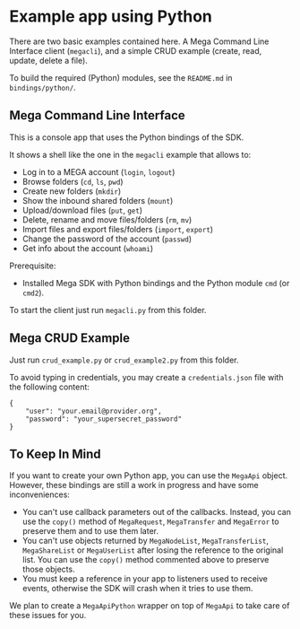 # Example app using Python

There are two basic examples contained here. A Mega Command Line Interface
client (`megacli`), and a simple CRUD example (create, read, update, delete
a file).

To build the required (Python) modules, see the `README.md` in
`bindings/python/`.

## Mega Command Line Interface

This is a console app that uses the Python bindings of the SDK.

It shows a shell like the one in the `megacli` example that allows to:

- Log in to a MEGA account (`login`, `logout`)
- Browse folders (`cd`, `ls`, `pwd`)
- Create new folders (`mkdir`)
- Show the inbound shared folders (`mount`)
- Upload/download files (`put`, `get`)
- Delete, rename and move files/folders (`rm`, `mv`)
- Import files and export files/folders (`import`, `export`)
- Change the password of the account (`passwd`)
- Get info about the account (`whoami`)

Prerequisite:

- Installed Mega SDK with Python bindings and the Python module `cmd` (or `cmd2`).

To start the client just run `megacli.py` from this folder.


## Mega CRUD Example

Just run `crud_example.py` or `crud_example2.py` from this folder.

To avoid typing in credentials, you may create a `credentials.json` file with
the following content:

```
{
    "user": "your.email@provider.org",
    "password": "your_supersecret_password"
}
```


## To Keep In Mind

If you want to create your own Python app, you can use the `MegaApi`
object. However, these bindings are still a work in progress and have
some inconveniences:

- You can't use callback parameters out of the callbacks. Instead, you can use
  the `copy()` method of `MegaRequest`, `MegaTransfer` and `MegaError`
  to preserve them and to use them later.
- You can't use objects returned by `MegaNodeList`,
  `MegaTransferList`, `MegaShareList` or `MegaUserList` after losing
  the reference to the original list. You can use the `copy()` method
  commented above to preserve those objects.
- You must keep a reference in your app to listeners used to receive
  events, otherwise the SDK will crash when it tries to use them.

We plan to create a `MegaApiPython` wrapper on top of `MegaApi` to
take care of these issues for you.
